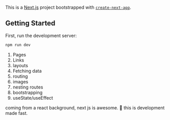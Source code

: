 This is a [Next.js](https://nextjs.org/) project bootstrapped with [`create-next-app`](https://github.com/vercel/next.js/tree/canary/packages/create-next-app).

## Getting Started

First, run the development server:

```bash
npm run dev

```
1. Pages 
2. Links
3. layouts
4. Fetching data 
5. routing
6. images
7. nesting routes
8. bootstrapping
9. useState/useEffect

coming from a react background, next js is awesome.
🚀 this is development made fast.
